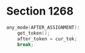 # Section 1268

```c << Cases of |main_control| that don't depend on |mode| >>+=
any_mode(AFTER_ASSIGNMENT):
    get_token();
    after_token = cur_tok;
    break;
```
